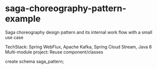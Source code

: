 # saga-choreography-pattern-example
Saga choreography design pattern and its internal work flow with a small use case

TechStack: Spring WebFlux, Apache Kafka, Spring Cloud Stream, Java 8
Multi-module project: Reuse component/classes

create schema saga_pattern;
